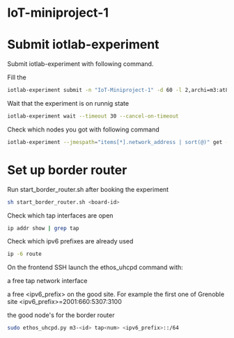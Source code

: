 # IoT-miniproject-1

# Submit iotlab-experiment

Submit iotlab-experiment with following command.

Fill the <site>
```bash
iotlab-experiment submit -n "IoT-Miniproject-1" -d 60 -l 2,archi=m3:at86rf231+site=<site>
```

Wait that the experiment is on runnig state
```bash
iotlab-experiment wait --timeout 30 --cancel-on-timeout
```

Check which nodes you got with following command
```bash
iotlab-experiment --jmespath="items[*].network_address | sort(@)" get --nodes
```

# Set up border router

Run start_border_router.sh after booking the experiment
```bash
sh start_border_router.sh <board-id>
```


Check which tap interfaces are open
```bash
ip addr show | grep tap
```

Check which ipv6 prefixes are already used
```bash
ip -6 route
```
On the frontend SSH launch the ethos_uhcpd command with:

a free tap <num> network interface

a free <ipv6_prefix> on the good site. For example the first one of Grenoble site <ipv6_prefix>=2001:660:5307:3100

the good node's <id> for the border router
```bash
sudo ethos_uhcpd.py m3-<id> tap<num> <ipv6_prefix>::/64
```